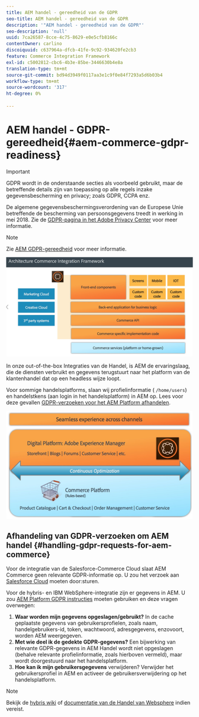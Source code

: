 ```yaml
---
title: AEM handel - gereedheid van de GDPR
seo-title: AEM handel - gereedheid van de GDPR
description: '"AEM handel - gereedheid van de GDPR"'
seo-description: 'null'
uuid: 7ca26587-8cce-4c75-8629-e0e5cfb8166c
contentOwner: carlino
discoiquuid: c637964a-dfcb-41fe-9c92-934620fe2cb3
feature: Commerce Integration Framework
exl-id: c5002812-cbc6-4b3e-85be-3446630b4e8a
translation-type: tm+mt
source-git-commit: bd94d3949f0117aa3e1c9f0e84f7293a5d6b03b4
workflow-type: tm+mt
source-wordcount: '317'
ht-degree: 0%

---
```


# AEM handel - GDPR-gereedheid{#aem-commerce-gdpr-readiness}

>[!IMPORTANT]
>
>GDPR wordt in de onderstaande secties als voorbeeld gebruikt, maar de betreffende details zijn van toepassing op alle regels inzake gegevensbescherming en privacy; zoals GDPR, CCPA enz.

De algemene gegevensbeschermingsverordening van de Europese Unie betreffende de bescherming van persoonsgegevens treedt in werking in mei 2018. Zie de [GDPR-pagina in het Adobe Privacy Center](https://www.adobe.com/privacy/general-data-protection-regulation.html) voor meer informatie.

>[!NOTE]
>
>Zie [AEM GDPR-gereedheid](/help/managing/data-protection-and-privacy.md) voor meer informatie.

![screen_shot_2018-03-22at111606](assets/screen_shot_2018-03-22at111606.jpg)

In onze out-of-the-box Integraties van de Handel, is AEM de ervaringslaag, die de diensten verbruikt en gegevens terugstuurt naar het platform van de klantenhandel dat op een headless wijze loopt.

Voor sommige handelsplatforms, slaan wij profielinformatie ( `/home/users`) en handelstkens (aan login in het handelsplatform) in AEM op. Lees voor deze gevallen [GDPR-verzoeken voor het AEM Platform afhandelen](/help/sites-administering/handling-gdpr-requests-for-aem-platform.md).

![screen_shot_2018-03-22at111621](assets/screen_shot_2018-03-22at111621.jpg)

## Afhandeling van GDPR-verzoeken om AEM handel {#handling-gdpr-requests-for-aem-commerce}

Voor de integratie van de Salesforce-Commerce Cloud slaat AEM Commerce geen relevante GDPR-informatie op. U zou het verzoek aan [Salesforce Cloud](https://documentation.demandware.com/) moeten door:sturen.

Voor de hybris- en IBM WebSphere-integratie zijn er gegevens in AEM. U zou [AEM Platform GDPR instructies](/help/sites-administering/handling-gdpr-requests-for-aem-platform.md) moeten gebruiken en deze vragen overwegen:

1. **Waar worden mijn gegevens opgeslagen/gebruikt?** In de cache geplaatste gegevens van gebruikersprofielen, zoals naam, handelgebruikers-id, token, wachtwoord, adresgegevens, enzovoort, worden AEM weergegeven.
1. **Met wie deel ik de gedekte GDPR-gegevens?** Een bijwerking van relevante GDPR-gegevens in AEM Handel wordt niet opgeslagen (behalve relevante profielinformatie, zoals hierboven vermeld), maar wordt doorgestuurd naar het handelsplatform.
1. **Hoe kan ik mijn gebruikersgegevens** verwijderen? Verwijder het gebruikersprofiel in AEM en activeer de gebruikersverwijdering op het handelsplatform.

>[!NOTE]
>
>Bekijk de [hybris wiki](https://wiki.hybris.com/) of [documentatie van de Handel van Websphere](https://www-01.ibm.com/support/docview.wss?uid=swg27036450) indien vereist.
